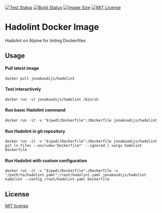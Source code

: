 [![Test Status](https://img.shields.io/circleci/project/github/jonakoudijs/docker-hadolint.svg?label=test)](https://circleci.com/gh/jonakoudijs/docker-hadolint)
[![Build Status](https://img.shields.io/docker/cloud/build/jonakoudijs/hadolint.svg?label=build)](https://hub.docker.com/r/jonakoudijs/hadolint/builds)
[![Image Size](https://images.microbadger.com/badges/image/jonakoudijs/hadolint.svg)](https://microbadger.com/images/jonakoudijs/hadolint)
[![MIT License](https://img.shields.io/badge/license-MIT-blue.svg)](LICENSE.md)

# Hadolint Docker Image

Hadolint on Alpine for linting Dockerfiles

## Usage

#### Pull latest image
```
docker pull jonakoudijs/hadolint
```
#### Test interactively
```
docker run -it jonakoudijs/hadolint /bin/sh
```
#### Run basic Hadolint command
```
docker run -it -v "$(pwd)/Dockerfile":/Dockerfile jonakoudijs/hadolint
```
#### Run Hadolint in git repository
```
docker run -it -v "$(pwd)/Dockerfile":/Dockerfile jonakoudijs/hadolint git ls-files --exclude='Dockerfile*' --ignored | xargs hadolint Dockerfile
```
#### Run Hadolint with custom configuration
```
docker run -it -v "$(pwd)/Dockerfile":/Dockerfile -v "/path/to/hadolint.yaml":/root/hadolint.yaml jonakoudijs/hadolint hadolint --config /root/hadolint.yaml Dockerfile
```

## License

[MIT license](LICENSE.md)
